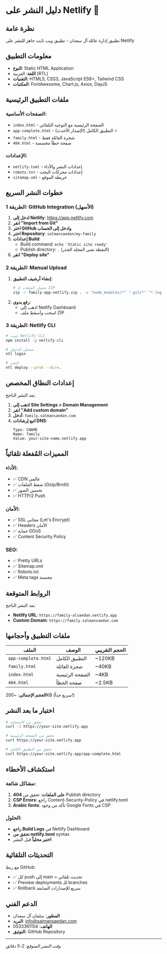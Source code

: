 # دليل النشر على Netlify 🚀

## نظرة عامة
تطبيق إدارة عائلة آل سعدان - تطبيق ويب ثابت جاهز للنشر على Netlify

## معلومات التطبيق
- **النوع**: Static HTML Application
- **اللغة**: العربية (RTL)
- **التقنيات**: HTML5, CSS3, JavaScript ES6+, Tailwind CSS
- **المكتبات**: FontAwesome, Chart.js, Axios, DayJS

## ملفات التطبيق الرئيسية

### الصفحات الأساسية:
- `index.html` - الصفحة الرئيسية مع التوجيه التلقائي
- `app-complete.html` - التطبيق الكامل (الإصدار الأحدث) ⭐
- `family.html` - شجرة العائلة فقط
- `404.html` - صفحة خطأ مخصصة

### الإعدادات:
- `netlify.toml` - إعدادات النشر والأداء
- `robots.txt` - إعدادات محركات البحث
- `sitemap.xml` - خريطة الموقع

## خطوات النشر السريع

### الطريقة 1: GitHub Integration (الأسهل)
1. **ادخل إلى Netlify**: https://app.netlify.com
2. **انقر "Import from Git"**
3. **اختر GitHub وادخل إلى الحساب**
4. **اختر Repository**: `salmansaedan/my-family`
5. **إعدادات Build**:
   - Build command: `echo 'Static site ready'`
   - Publish directory: `.` (النقطة تعني المجلد الجذر)
6. **انقر "Deploy site"**

### الطريقة 2: Manual Upload
1. **إنشاء أرشيف التطبيق**:
   ```bash
   # تحميل الملفات كـ ZIP
   zip -r family-app-netlify.zip . -x "node_modules/*" ".git/*" "*.log"
   ```
2. **رفع يدوي**:
   - اذهب إلى Netlify Dashboard
   - اسحب وأسقط ملف ZIP

### الطريقة 3: Netlify CLI
```bash
# تثبيت Netlify CLI
npm install -g netlify-cli

# تسجيل الدخول
ntl login

# النشر
ntl deploy --prod --dir=.
```

## إعدادات النطاق المخصص

بعد النشر الناجح:

1. **اذهب إلى Site Settings > Domain Management**
2. **انقر "Add custom domain"**
3. **أدخل**: `family.salmansaedan.com`
4. **اتبع إرشادات DNS**:
   ```
   Type: CNAME
   Name: family
   Value: your-site-name.netlify.app
   ```

## المميزات المُفعلة تلقائياً

### الأداء:
- ✅ CDN عالمي
- ✅ ضغط الملفات (Gzip/Brotli)
- ✅ تحسين الصور
- ✅ HTTP/2 Push

### الأمان:
- ✅ SSL مجاني (Let's Encrypt)
- ✅ Headers الأمان
- ✅ حماية DDoS
- ✅ Content Security Policy

### SEO:
- ✅ Pretty URLs
- ✅ Sitemap.xml
- ✅ Robots.txt
- ✅ Meta tags محسنة

## الروابط المتوقعة

بعد النشر الناجح:
- **Netlify URL**: `https://family-alsaedan.netlify.app`
- **Custom Domain**: `https://family.salmansaedan.com`

## ملفات التطبيق وأحجامها

| الملف | الوصف | الحجم التقريبي |
|-------|--------|----------------|
| `app-complete.html` | التطبيق الكامل | ~120KB |
| `family.html` | شجرة العائلة | ~40KB |
| `index.html` | الصفحة الرئيسية | ~4KB |
| `404.html` | صفحة الخطأ | ~2.5KB |

**الحجم الإجمالي**: ~200KB (سريع جداً!)

## اختبار ما بعد النشر

```bash
# تحقق من الاستجابة
curl -I https://your-site.netlify.app

# تحقق من الصفحة الرئيسية
curl https://your-site.netlify.app

# تحقق من التطبيق الكامل
curl https://your-site.netlify.app/app-complete.html
```

## استكشاف الأخطاء

### مشاكل شائعة:
1. **404 على الملفات**: تحقق من Publish directory
2. **CSP Errors**: راجع Content-Security-Policy في netlify.toml
3. **Arabic fonts**: تأكد من وجود Google Fonts في CSP

### الحلول:
- **راجع Build Logs** في Netlify Dashboard
- **تحقق من netlify.toml** syntax
- **اختبر محلياً** قبل النشر

## التحديثات التلقائية

مع ربط GitHub:
- ✅ كل push إلى main = تحديث تلقائي
- ✅ Preview deployments للـ branches
- ✅ Rollback سريع للإصدارات السابقة

## الدعم الفني
- **المطور**: سلمان آل سعدان
- **البريد**: info@salmansaedan.com
- **الهاتف**: 0533361154
- **التوثيق**: GitHub Repository

---
*وقت النشر المتوقع: 2-5 دقائق*